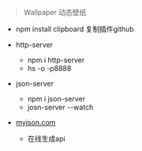> Wallpaper 动态壁纸


- npm install clipboard  复制插件github

- http-server 
    - npm i http-server
    - hs -o -p8888

- json-server
    - npm i json-server 
    - josn-server --watch 

- [myjson.com](http://myjson.com/)
    -  在线生成api

